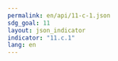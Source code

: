 ```yaml
---
permalink: en/api/11-c-1.json
sdg_goal: 11
layout: json_indicator
indicator: "11.c.1"
lang: en
---
```

